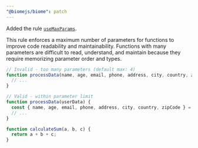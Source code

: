 ```yaml
---
"@biomejs/biome": patch
---
```


Added the rule [`useMaxParams`](https://biomejs.dev/linter/rules/use-max-params).

This rule enforces a maximum number of parameters for functions to improve code readability and maintainability. Functions with many parameters are difficult to read, understand, and maintain because they require memorizing parameter order and types.

```js
// Invalid - too many parameters (default max: 4)
function processData(name, age, email, phone, address, city, country, zipCode) {
  // ...
}

// Valid - within parameter limit
function processData(userData) {
  const { name, age, email, phone, address, city, country, zipCode } = userData;
  // ...
}

function calculateSum(a, b, c) {
  return a + b + c;
}
```
